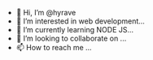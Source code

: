 - 👋 Hi, I’m @hyrave
- 👀 I’m interested in web development...
- 🌱 I’m currently learning NODE JS...
- 💞️ I’m looking to collaborate on ...
- 📫 How to reach me ...

<!---
hyrave/hyrave is a ✨ special ✨ repository because its `README.md` (this file) appears on your GitHub profile.
You can click the Preview link to take a look at your changes.
--->
